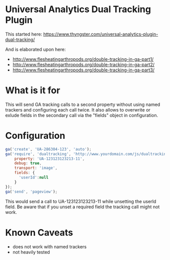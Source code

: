 # Universal Analytics Dual Tracking Plugin

This started here:
https://www.thyngster.com/universal-analytics-plugin-dual-tracking/

And is elaborated upon here:
* http://www.flesheatingarthropods.org/double-tracking-in-ga-part1/
* http://www.flesheatingarthropods.org/double-tracking-in-ga-part2/
* http://www.flesheatingarthropods.org/double-tracking-in-ga-part3/

# What is it for
This will send GA tracking calls to a second property without using named trackers and configuring each call twice.
It also allows to overwrite or exlude fields in the secondary call via the "fields" object in configuration.

# Configuration

```javascript
ga('create', 'UA-286304-123', 'auto');
ga('require', 'dualtracking', 'http://www.yourdomain.com/js/dualtracking.js', {
    property: 'UA-123123123213-11',
    debug: true,
    transport: 'image',
    fields: {
      'userId':null
    }
});
ga('send', 'pageview');
```

This would send a call to UA-123123123213-11 while unsetting the userId field. Be aware that if you unset a required field the tracking call might not work.

# Known Caveats

- does not work with named trackers
- not heavily tested
